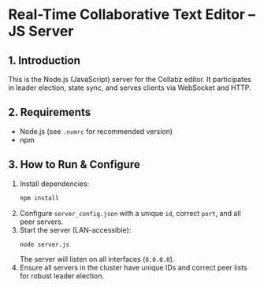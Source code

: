 # Real-Time Collaborative Text Editor – JS Server

## 1. Introduction
This is the Node.js (JavaScript) server for the Collabz editor. It participates in leader election, state sync, and serves clients via WebSocket and HTTP.

## 2. Requirements
- Node.js (see `.nvmrc` for recommended version)
- npm

## 3. How to Run & Configure
1. Install dependencies:
   ```bash
   npm install
   ```
2. Configure `server_config.json` with a unique `id`, correct `port`, and all peer servers.
3. Start the server (LAN-accessible):
   ```bash
   node server.js
   ```
   The server will listen on all interfaces (`0.0.0.0`).
4. Ensure all servers in the cluster have unique IDs and correct peer lists for robust leader election.
